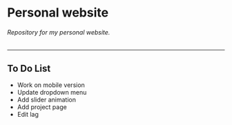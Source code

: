 # Personal website
###### Repository for my personal website.

------------------------------

## To Do List
- Work on mobile version
- Update dropdown menu
- Add slider animation
- Add project page
- Edit lag

